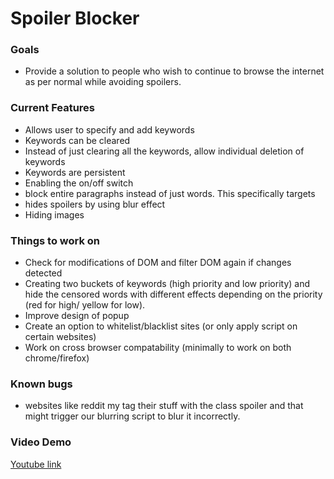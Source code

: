 <!DOCTYPE html>
<html>
    <body>
        <h1> Spoiler Blocker</h1>
        <h3>Goals</h3>
        <ul>
            <li>Provide a solution to people who wish to continue to browse the internet as per normal while avoiding spoilers.</li>
        </ul>
        <h3>Current Features</h3>
        <ul>
            <li>Allows user to specify and add keywords</li>
            <li>Keywords can be cleared</li>
            <li>Instead of just clearing all the keywords, allow individual deletion of keywords</li>
            <li>Keywords are persistent</li>
            <li>Enabling the on/off switch</li>
            <li>block entire paragraphs instead of just words. This specifically targets</li>
            <li>hides spoilers by using blur effect</li>
            <li>Hiding images</li>
        </ul>
        <h3>Things to work on</h3>
        <ul>
            <li>Check for modifications of DOM and filter DOM again if changes detected</li>
            <li>Creating two buckets of keywords (high priority and low priority) and hide the censored words with different effects depending on the priority (red for high/ yellow for low).</li>
            <li>Improve design of popup</li>
            <li>Create an option to whitelist/blacklist sites (or only apply script on certain websites)</li>
            <li>Work on cross browser compatability (minimally to work on both chrome/firefox)</li>
        </ul>
        <h3>Known bugs</h3>
        <ul>
            <li>websites like reddit my tag their stuff with the class spoiler and that might trigger our blurring script to blur it incorrectly.</li>
        </ul>
        <h3>Video Demo</h3>
        <a href="https://www.youtube.com/watch?v=ABHz1v017_w&feature=youtu.be">Youtube link</a>
    </body>
</html>